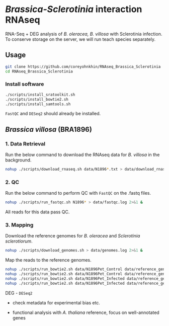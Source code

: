 # *Brassica-Sclerotinia* interaction RNAseq

RNA-Seq + DEG analysis of *B. oleracea, B. villosa* with Sclerotinia infection. To conserve storage on the server, we will run teach species separately.

## Usage
```bash
git clone https://github.com/coreyohnkhin/RNAseq_Brassica_Sclerotinia
cd RNAseq_Brassica_Sclerotinia
```

### Install software
```bash
./scripts/install_sratoolkit.sh
./scripts/install_bowtie2.sh
./scripts/install_samtools.sh
```

`FastQC` and `DESeq2` should already be installed.

## *Brassica villosa* (BRA1896)
### 1. Data Retrieval

Run the below command to download the RNAseq data for *B. villosa* in the background.
```bash
nohup ./scripts/download_rnaseq.sh data/N1896*.txt > data/download_rnaseq.log 2>&1 &
```
### 2. QC
Run the below command to perform QC with `FastQC` on the .fastq files.
```bash
nohup ./scripts/run_fastqc.sh N1896* > data/fastqc.log 2>&1 &
```
All reads for this data pass QC.
### 3. Mapping
Download the reference genomes for *B. oleracea* and *Sclerotinia sclerotiorum*.
```bash
nohup ./scripts/download_genomes.sh > data/genomes.log 2>&1 &
```
Map the reads to the reference genomes.
```bash
nohup ./scripts/run_bowtie2.sh data/N1896Pet_Control data/reference_genomes/Brassica_oleracea.BOL.dna.toplevel.fa  > data/mapping.log 2>&1 &
nohup ./scripts/run_bowtie2.sh data/N1896Pet_Control data/reference_genomes/Sclerotinia_sclerotiorum.ASM14694v1.dna.toplevel.fa > data/mapping.log 2>&1 &
nohup ./scripts/run_bowtie2.sh data/N1896Pet_Infected data/reference_genomes/Brassica_oleracea.BOL.dna.toplevel.fa > data/mapping.log 2>&1 &
nohup ./scripts/run_bowtie2.sh data/N1896Pet_Infected data/reference_genomes/Sclerotinia_sclerotiorum.ASM14694v1.dna.toplevel.fa > data/mapping.log 2>&1 &
```

DEG - `DESeq2`

 - check metadata for experimental bias etc.

 - functional analysis with *A. thaliana* reference, focus on well-annotated genes
